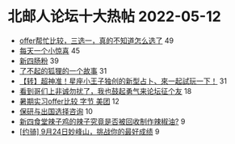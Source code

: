 # 北邮人论坛十大热帖 2022-05-12

- [offer帮忙比较，三选一，真的不知道怎么选了](https://bbs.byr.cn/article/WorkLife/1185731) 49
- [每天一个小惊喜](https://bbs.byr.cn/article/Talking/6345055) 45
- [新四肠粉](https://bbs.byr.cn/article/Picture/3320262) 39
- [了不起的狐狸的一个故事](https://bbs.byr.cn/article/Feeling/3187994) 31
- [【转】超神准！星座小王子独创的新型占卜、來一起試玩一下！](https://bbs.byr.cn/article/Constellations/326533) 31
- [看到哥们上非诚勿扰了，我也鼓起勇气来论坛征个友](https://bbs.byr.cn/article/Friends/2023939) 18
- [暑期实习offer比较 字节 美团](https://bbs.byr.cn/article/Job/2163211) 12
- [保研与出国选择咨询](https://bbs.byr.cn/article/GoAbroad/385930) 10
- [新四食堂辣子鸡的辣子究竟是否被回收制作辣椒油?](https://bbs.byr.cn/article/Food/519455) 9
- [[约骑] 9月24日妙峰山，挑战你的最好成绩](https://bbs.byr.cn/article/Cycling/173953) 9


